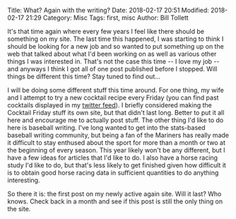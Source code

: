 Title: What? Again with the writing?
Date: 2018-02-17 20:51
Modified: 2018-02-17 21:29
Category: Misc
Tags: first, misc
Author: Bill Tollett

It's that time again where every few years I feel like there should be something on my site. The last time this happened, I was starting to think I should be looking for a new job and so wanted to put something up on the web that talked about what I'd been working on as well as various other things I was interested in. That's not the case this time -- I love my job -- and anyways I think I got all of one post published before I stopped. Will things be different this time? Stay tuned to find out...

I will be doing some different stuff this time around. For one thing, my wife and I attempt to try a new cocktail recipe every Friday (you can find past cocktails displayed in my [twitter feed](https://twitter.com/billt721)). I briefly considered making the Cocktail Friday stuff its own site, but that didn't last long. Better to put it all here and encourage me to actually post stuff. The other thing I'd like to do here is baseball writing. I've long wanted to get into the stats-based baseball writing community, but being a fan of the Mariners has really made it difficult to stay enthused about the sport for more than a month or two at the beginning of every season. This year likely won't be any different, but I have a few ideas for articles that I'd like to do. I also have a horse racing study I'd like to do, but that's less likely to get finished given how difficult it is to obtain good horse racing data in sufficient quantities to do anything interesting.

So there it is: the first post on my newly active again site. Will it last? Who knows. Check back in a month and see if this post is still the only thing on the site.
